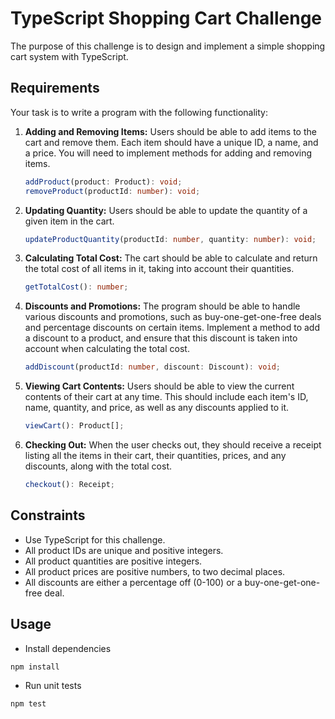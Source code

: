 # TypeScript Shopping Cart Challenge

The purpose of this challenge is to design and implement a simple shopping cart system with TypeScript.

## Requirements

Your task is to write a program with the following functionality:

1. **Adding and Removing Items:** Users should be able to add items to the cart and remove them. Each item should have a unique ID, a name, and a price. You will need to implement methods for adding and removing items.

    ```typescript
    addProduct(product: Product): void;
    removeProduct(productId: number): void;
    ```

2. **Updating Quantity:** Users should be able to update the quantity of a given item in the cart.

    ```typescript
    updateProductQuantity(productId: number, quantity: number): void;
    ```

3. **Calculating Total Cost:** The cart should be able to calculate and return the total cost of all items in it, taking into account their quantities.

    ```typescript
    getTotalCost(): number;
    ```

4. **Discounts and Promotions:** The program should be able to handle various discounts and promotions, such as buy-one-get-one-free deals and percentage discounts on certain items. Implement a method to add a discount to a product, and ensure that this discount is taken into account when calculating the total cost.

    ```typescript
    addDiscount(productId: number, discount: Discount): void;
    ```

5. **Viewing Cart Contents:** Users should be able to view the current contents of their cart at any time. This should include each item's ID, name, quantity, and price, as well as any discounts applied to it.

    ```typescript
    viewCart(): Product[];
    ```

6. **Checking Out:** When the user checks out, they should receive a receipt listing all the items in their cart, their quantities, prices, and any discounts, along with the total cost.

    ```typescript
    checkout(): Receipt;
    ```

## Constraints

- Use TypeScript for this challenge.
- All product IDs are unique and positive integers.
- All product quantities are positive integers.
- All product prices are positive numbers, to two decimal places.
- All discounts are either a percentage off (0-100) or a buy-one-get-one-free deal.

## Usage

* Install dependencies 

```shell
npm install
```

* Run unit tests

```shell
npm test
```